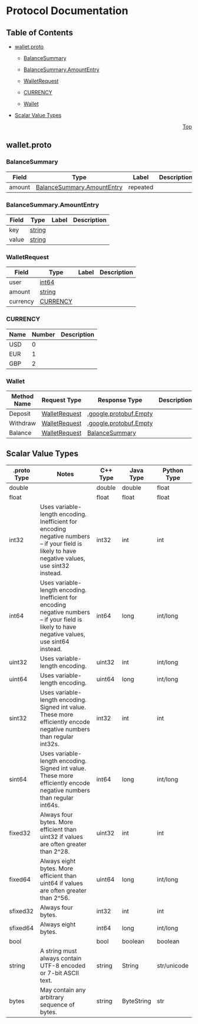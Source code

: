 # Protocol Documentation
<a name="top"></a>

## Table of Contents

- [wallet.proto](#wallet.proto)
    - [BalanceSummary](#wallet.BalanceSummary)
    - [BalanceSummary.AmountEntry](#wallet.BalanceSummary.AmountEntry)
    - [WalletRequest](#wallet.WalletRequest)
  
    - [CURRENCY](#wallet.CURRENCY)
  
  
    - [Wallet](#wallet.Wallet)
  

- [Scalar Value Types](#scalar-value-types)



<a name="wallet.proto"></a>
<p align="right"><a href="#top">Top</a></p>

## wallet.proto



<a name="wallet.BalanceSummary"></a>

### BalanceSummary



| Field | Type | Label | Description |
| ----- | ---- | ----- | ----------- |
| amount | [BalanceSummary.AmountEntry](#wallet.BalanceSummary.AmountEntry) | repeated |  |






<a name="wallet.BalanceSummary.AmountEntry"></a>

### BalanceSummary.AmountEntry



| Field | Type | Label | Description |
| ----- | ---- | ----- | ----------- |
| key | [string](#string) |  |  |
| value | [string](#string) |  |  |






<a name="wallet.WalletRequest"></a>

### WalletRequest



| Field | Type | Label | Description |
| ----- | ---- | ----- | ----------- |
| user | [int64](#int64) |  |  |
| amount | [string](#string) |  |  |
| currency | [CURRENCY](#wallet.CURRENCY) |  |  |





 


<a name="wallet.CURRENCY"></a>

### CURRENCY


| Name | Number | Description |
| ---- | ------ | ----------- |
| USD | 0 |  |
| EUR | 1 |  |
| GBP | 2 |  |


 

 


<a name="wallet.Wallet"></a>

### Wallet


| Method Name | Request Type | Response Type | Description |
| ----------- | ------------ | ------------- | ------------|
| Deposit | [WalletRequest](#wallet.WalletRequest) | [.google.protobuf.Empty](#google.protobuf.Empty) |  |
| Withdraw | [WalletRequest](#wallet.WalletRequest) | [.google.protobuf.Empty](#google.protobuf.Empty) |  |
| Balance | [WalletRequest](#wallet.WalletRequest) | [BalanceSummary](#wallet.BalanceSummary) |  |

 



## Scalar Value Types

| .proto Type | Notes | C++ Type | Java Type | Python Type |
| ----------- | ----- | -------- | --------- | ----------- |
| <a name="double" /> double |  | double | double | float |
| <a name="float" /> float |  | float | float | float |
| <a name="int32" /> int32 | Uses variable-length encoding. Inefficient for encoding negative numbers – if your field is likely to have negative values, use sint32 instead. | int32 | int | int |
| <a name="int64" /> int64 | Uses variable-length encoding. Inefficient for encoding negative numbers – if your field is likely to have negative values, use sint64 instead. | int64 | long | int/long |
| <a name="uint32" /> uint32 | Uses variable-length encoding. | uint32 | int | int/long |
| <a name="uint64" /> uint64 | Uses variable-length encoding. | uint64 | long | int/long |
| <a name="sint32" /> sint32 | Uses variable-length encoding. Signed int value. These more efficiently encode negative numbers than regular int32s. | int32 | int | int |
| <a name="sint64" /> sint64 | Uses variable-length encoding. Signed int value. These more efficiently encode negative numbers than regular int64s. | int64 | long | int/long |
| <a name="fixed32" /> fixed32 | Always four bytes. More efficient than uint32 if values are often greater than 2^28. | uint32 | int | int |
| <a name="fixed64" /> fixed64 | Always eight bytes. More efficient than uint64 if values are often greater than 2^56. | uint64 | long | int/long |
| <a name="sfixed32" /> sfixed32 | Always four bytes. | int32 | int | int |
| <a name="sfixed64" /> sfixed64 | Always eight bytes. | int64 | long | int/long |
| <a name="bool" /> bool |  | bool | boolean | boolean |
| <a name="string" /> string | A string must always contain UTF-8 encoded or 7-bit ASCII text. | string | String | str/unicode |
| <a name="bytes" /> bytes | May contain any arbitrary sequence of bytes. | string | ByteString | str |

